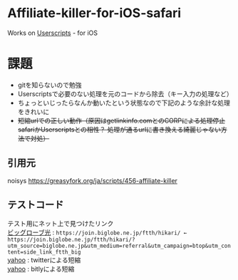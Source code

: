 # Affiliate-killer-for-iOS-safari
Works on [Userscripts](https://apps.apple.com/jp/app/userscripts/id1463298887) - for iOS  
  
# 課題
- gitを知らないので勉強  
- Userscriptsで必要のない処理を元のコードから除去（キー入力の処理など）
- ちょっといじったらなんか動いたという状態なので下記のような余計な処理をきれいに  
- ~~短縮urlでの正しい動作（原因はgetlinkinfo.comとのCORPによる処理停止 safariかUserscriptsとの相性？ 処理が通るurlに書き換える綺麗じゃない方法で対処）~~  

## 引用元
noisys https://greasyfork.org/ja/scripts/456-affiliate-killer

## テストコード
テスト用にネット上で見つけたリンク  
[ビッグローブ光](https://join.biglobe.ne.jp/ftth/hikari/?utm_source=biglobe.ne.jp&utm_medium=referral&utm_campaign=btop&utm_content=side_link_ftth_big) : `https://join.biglobe.ne.jp/ftth/hikari/ ←  https://join.biglobe.ne.jp/ftth/hikari/?utm_source=biglobe.ne.jp&utm_medium=referral&utm_campaign=btop&utm_content=side_link_ftth_big`  
[yahoo](https://t.co/pCDL8cdjXx) : twitterによる短縮  
[yahoo](https://bit.ly/2TItk3X)  : bitlyによる短縮  
